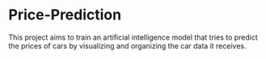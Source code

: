 # Price-Prediction
This project aims to train an artificial intelligence model that tries to predict the prices of cars by visualizing and organizing the car data it receives.
